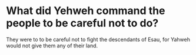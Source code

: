 # What did Yehweh command the people to be careful not to do?

They were to to be careful not to fight the descendants of Esau, for Yahweh would not give them any of their land.
